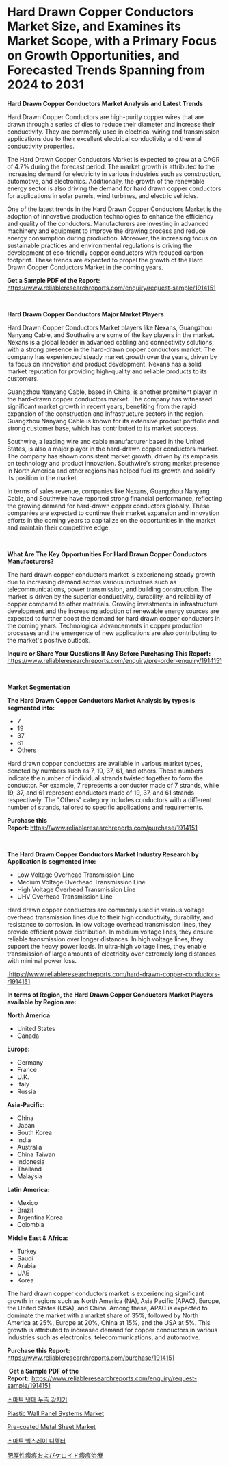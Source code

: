 <p><h1>Hard Drawn Copper Conductors Market Size, and Examines its Market Scope, with a Primary Focus on Growth Opportunities, and Forecasted Trends Spanning from 2024 to 2031</h1></p><p><strong>Hard Drawn Copper Conductors Market Analysis and Latest Trends</strong></p>
<p><p>Hard Drawn Copper Conductors are high-purity copper wires that are drawn through a series of dies to reduce their diameter and increase their conductivity. They are commonly used in electrical wiring and transmission applications due to their excellent electrical conductivity and thermal conductivity properties.</p><p>The Hard Drawn Copper Conductors Market is expected to grow at a CAGR of 4.7% during the forecast period. The market growth is attributed to the increasing demand for electricity in various industries such as construction, automotive, and electronics. Additionally, the growth of the renewable energy sector is also driving the demand for hard drawn copper conductors for applications in solar panels, wind turbines, and electric vehicles.</p><p>One of the latest trends in the Hard Drawn Copper Conductors Market is the adoption of innovative production technologies to enhance the efficiency and quality of the conductors. Manufacturers are investing in advanced machinery and equipment to improve the drawing process and reduce energy consumption during production. Moreover, the increasing focus on sustainable practices and environmental regulations is driving the development of eco-friendly copper conductors with reduced carbon footprint. These trends are expected to propel the growth of the Hard Drawn Copper Conductors Market in the coming years.</p></p>
<p><strong>Get a Sample PDF of the Report:&nbsp;</strong> <a href="https://www.reliableresearchreports.com/enquiry/request-sample/1914151">https://www.reliableresearchreports.com/enquiry/request-sample/1914151</a></p>
<p>&nbsp;</p>
<p><strong>Hard Drawn Copper Conductors Major Market Players</strong></p>
<p><p>Hard Drawn Copper Conductors Market players like Nexans, Guangzhou Nanyang Cable, and Southwire are some of the key players in the market. Nexans is a global leader in advanced cabling and connectivity solutions, with a strong presence in the hard-drawn copper conductors market. The company has experienced steady market growth over the years, driven by its focus on innovation and product development. Nexans has a solid market reputation for providing high-quality and reliable products to its customers.</p><p>Guangzhou Nanyang Cable, based in China, is another prominent player in the hard-drawn copper conductors market. The company has witnessed significant market growth in recent years, benefiting from the rapid expansion of the construction and infrastructure sectors in the region. Guangzhou Nanyang Cable is known for its extensive product portfolio and strong customer base, which has contributed to its market success.</p><p>Southwire, a leading wire and cable manufacturer based in the United States, is also a major player in the hard-drawn copper conductors market. The company has shown consistent market growth, driven by its emphasis on technology and product innovation. Southwire's strong market presence in North America and other regions has helped fuel its growth and solidify its position in the market.</p><p>In terms of sales revenue, companies like Nexans, Guangzhou Nanyang Cable, and Southwire have reported strong financial performance, reflecting the growing demand for hard-drawn copper conductors globally. These companies are expected to continue their market expansion and innovation efforts in the coming years to capitalize on the opportunities in the market and maintain their competitive edge.</p></p>
<p>&nbsp;</p>
<p><strong>What Are The Key Opportunities For Hard Drawn Copper Conductors Manufacturers?</strong></p>
<p><p>The hard drawn copper conductors market is experiencing steady growth due to increasing demand across various industries such as telecommunications, power transmission, and building construction. The market is driven by the superior conductivity, durability, and reliability of copper compared to other materials. Growing investments in infrastructure development and the increasing adoption of renewable energy sources are expected to further boost the demand for hard drawn copper conductors in the coming years. Technological advancements in copper production processes and the emergence of new applications are also contributing to the market's positive outlook.</p></p>
<p><strong>Inquire or Share Your Questions If Any Before Purchasing This Report:</strong> <a href="https://www.reliableresearchreports.com/enquiry/pre-order-enquiry/1914151">https://www.reliableresearchreports.com/enquiry/pre-order-enquiry/1914151</a></p>
<p>&nbsp;</p>
<p><strong>Market Segmentation</strong></p>
<p><strong>The Hard Drawn Copper Conductors Market Analysis by types is segmented into:</strong></p>
<p><ul><li>7</li><li>19</li><li>37</li><li>61</li><li>Others</li></ul></p>
<p><p>Hard drawn copper conductors are available in various market types, denoted by numbers such as 7, 19, 37, 61, and others. These numbers indicate the number of individual strands twisted together to form the conductor. For example, 7 represents a conductor made of 7 strands, while 19, 37, and 61 represent conductors made of 19, 37, and 61 strands respectively. The "Others" category includes conductors with a different number of strands, tailored to specific applications and requirements.</p></p>
<p><strong>Purchase this Report:&nbsp;</strong><a href="https://www.reliableresearchreports.com/purchase/1914151">https://www.reliableresearchreports.com/purchase/1914151</a></p>
<p>&nbsp;</p>
<p><strong>The Hard Drawn Copper Conductors Market Industry Research by Application is segmented into:</strong></p>
<p><ul><li>Low Voltage Overhead Transmission Line</li><li>Medium Voltage Overhead Transmission Line</li><li>High Voltage Overhead Transmission Line</li><li>UHV Overhead Transmission Line</li></ul></p>
<p><p>Hard drawn copper conductors are commonly used in various voltage overhead transmission lines due to their high conductivity, durability, and resistance to corrosion. In low voltage overhead transmission lines, they provide efficient power distribution. In medium voltage lines, they ensure reliable transmission over longer distances. In high voltage lines, they support the heavy power loads. In ultra-high voltage lines, they enable transmission of large amounts of electricity over extremely long distances with minimal power loss.</p></p>
<p><a href="https://www.reliableresearchreports.com/hard-drawn-copper-conductors-r1914151">&nbsp;https://www.reliableresearchreports.com/hard-drawn-copper-conductors-r1914151</a></p>
<p><strong>In terms of Region, the Hard Drawn Copper Conductors Market Players available by Region are:</strong></p>
<p>
    <p> <strong> North America: </strong>
        <ul>
            <li>United States</li>
            <li>Canada</li>
        </ul>
        </p> 
    <p> <strong> Europe: </strong>
        <ul>
            <li>Germany</li>
            <li>France</li>
            <li>U.K.</li>
            <li>Italy</li>
            <li>Russia</li>
        </ul>
        </p> 
    <p> <strong> Asia-Pacific: </strong>
        <ul>
            <li>China</li>
            <li>Japan</li>
            <li>South Korea</li>
            <li>India</li>
            <li>Australia</li>
            <li>China Taiwan</li>
            <li>Indonesia</li>
            <li>Thailand</li>
            <li>Malaysia</li>
        </ul>
        </p> 
    <p> <strong> Latin America: </strong>
        <ul>
            <li>Mexico</li>
            <li>Brazil</li>
            <li>Argentina Korea</li>
            <li>Colombia</li>
        </ul>
        </p> 
    <p> <strong> Middle East & Africa: </strong>
        <ul>
            <li>Turkey</li>
            <li>Saudi</li>
            <li>Arabia</li>
            <li>UAE</li>
            <li>Korea</li>
        </ul>
    </p>
    </p>
<p><p>The hard drawn copper conductors market is experiencing significant growth in regions such as North America (NA), Asia Pacific (APAC), Europe, the United States (USA), and China. Among these, APAC is expected to dominate the market with a market share of 35%, followed by North America at 25%, Europe at 20%, China at 15%, and the USA at 5%. This growth is attributed to increased demand for copper conductors in various industries such as electronics, telecommunications, and automotive.</p></p>
<p><strong>Purchase this Report: </strong><a href="https://www.reliableresearchreports.com/purchase/1914151">https://www.reliableresearchreports.com/purchase/1914151</a></p>
<p>&nbsp;<strong>Get a Sample PDF of the Report:&nbsp;&nbsp;</strong><a href="https://www.reliableresearchreports.com/enquiry/request-sample/1914151">https://www.reliableresearchreports.com/enquiry/request-sample/1914151</a></p>
<p><strong></strong></p>
<p><p><a href="https://github.com/Evans21Bill/Market-Research-Report-List-1/blob/main/3570783145308.md">스마트 냉매 누출 감지기</a></p><p><a href="https://github.com/marthawweekle/Market-Research-Report-List-1/blob/main/plastic-wall-panel-systems-market.md">Plastic Wall Panel Systems Market</a></p><p><a href="https://github.com/HenrietteMills1/Market-Research-Report-List-1/blob/main/pre-coated-metal-sheet-market.md">Pre-coated Metal Sheet Market</a></p><p><a href="https://github.com/durgin521/Market-Research-Report-List-1/blob/main/6726452145307.md">스마트 엑스레이 디텍터</a></p><p><a href="https://github.com/MacyOrn/Market-Research-Report-List-1/blob/main/2607596138999.md">肥厚性瘢痕およびケロイド瘢痕治療</a></p></p>